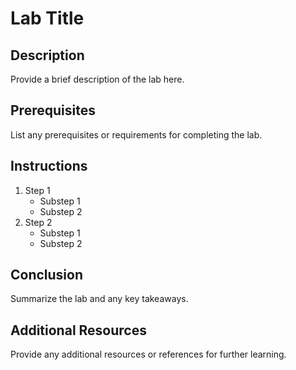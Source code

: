 # Lab Title

## Description

Provide a brief description of the lab here.

## Prerequisites

List any prerequisites or requirements for completing the lab.

## Instructions

1. Step 1
   - Substep 1
   - Substep 2
2. Step 2
   - Substep 1
   - Substep 2

## Conclusion

Summarize the lab and any key takeaways.

## Additional Resources

Provide any additional resources or references for further learning.

